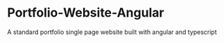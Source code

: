 # Portfolio-Website-Angular
 A standard portfolio single page website built with angular and typescript
